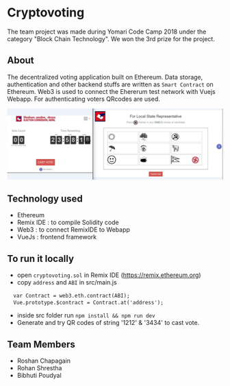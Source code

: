 # Cryptovoting
The team project was made during Yomari Code Camp 2018 under the category "Block Chain Technology". We won the 3rd prize for the project.

## About
The decentralized voting application built on Ethereum. Data storage, authentication and other backend stuffs are written as `Smart Contract`
on Ethereum. Web3 is used to connect the Ehererum test network with Vuejs Webapp. For authenticating voters QRcodes are used.

  ![Alt text](/screenshot.JPG)


## Technology used
- Ethereum
- Remix IDE : to compile Solidity code
- Web3 : to connect RemixIDE to Webapp
- VueJs : frontend framework

## To run it locally
- open `cryptovoting.sol` in Remix IDE (https://remix.ethereum.org)
- copy `address` and `ABI` in src/main.js
```
  var Contract = web3.eth.contract(ABI);
  Vue.prototype.$contract = Contract.at('address');
```
- inside src folder run `npm install && npm run dev`
- Generate and try QR codes of string '1212' & '3434' to cast vote.

## Team Members
- Roshan Chapagain
- Rohan Shrestha
- Bibhuti Poudyal


